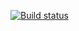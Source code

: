[![Build status](https://ci.appveyor.com/api/projects/status/8yjwfx4vvy8n5o9x?svg=true)](https://ci.appveyor.com/project/Gala05/aqa-selenium)